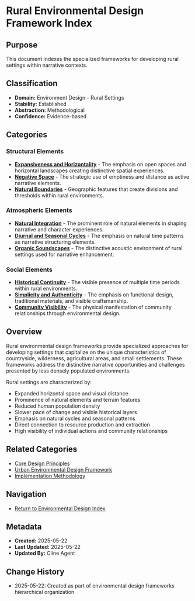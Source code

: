 # Rural Environmental Design Framework Index

## Purpose
This document indexes the specialized frameworks for developing rural settings within narrative contexts.

## Classification
- **Domain:** Environment Design - Rural Settings
- **Stability:** Established
- **Abstraction:** Methodological
- **Confidence:** Evidence-based

## Categories

### Structural Elements
- [**Expansiveness and Horizontality**](structural/expansiveness_and_horizontality.md) - The emphasis on open spaces and horizontal landscapes creating distinctive spatial experiences.
- [**Negative Space**](structural/negative_space.md) - The strategic use of emptiness and distance as active narrative elements.
- [**Natural Boundaries**](structural/natural_boundaries.md) - Geographic features that create divisions and thresholds within rural environments.

### Atmospheric Elements
- [**Natural Integration**](atmospheric/natural_integration.md) - The prominent role of natural elements in shaping narrative and character experiences.
- [**Diurnal and Seasonal Cycles**](atmospheric/diurnal_and_seasonal_cycles.md) - The emphasis on natural time patterns as narrative structuring elements.
- [**Organic Soundscapes**](atmospheric/organic_soundscapes.md) - The distinctive acoustic environment of rural settings used for narrative enhancement.

### Social Elements
- [**Historical Continuity**](social/historical_continuity.md) - The visible presence of multiple time periods within rural environments.
- [**Simplicity and Authenticity**](social/simplicity_and_authenticity.md) - The emphasis on functional design, traditional materials, and visible craftsmanship.
- [**Community Visibility**](social/community_visibility.md) - The physical manifestation of community relationships through environmental design.

## Overview

Rural environmental design frameworks provide specialized approaches for developing settings that capitalize on the unique characteristics of countryside, wilderness, agricultural areas, and small settlements. These frameworks address the distinctive narrative opportunities and challenges presented by less densely populated environments.

Rural settings are characterized by:
- Expanded horizontal space and visual distance
- Prominence of natural elements and terrain features
- Reduced human population density
- Slower pace of change and visible historical layers
- Emphasis on natural cycles and seasonal patterns
- Direct connection to resource production and extraction
- High visibility of individual actions and community relationships

## Related Categories
- [Core Design Principles](../core_principles/index.md)
- [Urban Environmental Design Framework](../urban_frameworks/index.md)
- [Implementation Methodology](../implementation/index.md)

## Navigation
- [Return to Environmental Design Index](../index.md)

## Metadata
- **Created:** 2025-05-22
- **Last Updated:** 2025-05-22
- **Updated By:** Cline Agent

## Change History
- 2025-05-22: Created as part of environmental design frameworks hierarchical organization
